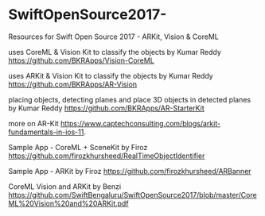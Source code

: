# SwiftOpenSource2017-
Resources for Swift Open Source 2017 - ARKit, Vision &amp; CoreML

uses CoreML & Vision Kit to classify the objects by Kumar Reddy
https://github.com/BKRApps/Vision-CoreML 

uses ARKit & Vision Kit to classify the objects by Kumar Reddy
https://github.com/BKRApps/AR-Vision

placing objects, detecting planes and place 3D objects in detected planes by Kumar Reddy
https://github.com/BKRApps/AR-StarterKit

more on AR-Kit https://www.captechconsulting.com/blogs/arkit-fundamentals-in-ios-11.

Sample App - CoreML + SceneKit by Firoz
https://github.com/firozkhursheed/RealTimeObjectIdentifier

Sample App - ARKit by Firoz
https://github.com/firozkhursheed/ARBanner

CoreML Vision and ARKit by Benzi 
https://github.com/SwiftBengaluru/SwiftOpenSource2017/blob/master/CoreML%20Vision%20and%20ARKit.pdf

